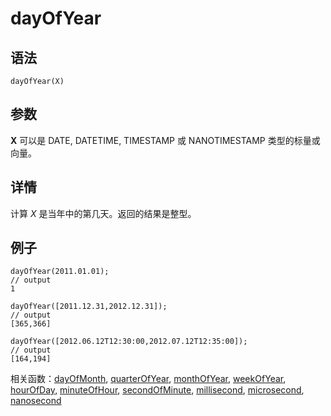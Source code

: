 # dayOfYear

## 语法

`dayOfYear(X)`

## 参数

**X** 可以是 DATE, DATETIME, TIMESTAMP 或 NANOTIMESTAMP
类型的标量或向量。

## 详情

计算 *X* 是当年中的第几天。返回的结果是整型。

## 例子

```
dayOfYear(2011.01.01);
// output
1

dayOfYear([2011.12.31,2012.12.31]);
// output
[365,366]

dayOfYear([2012.06.12T12:30:00,2012.07.12T12:35:00]);
// output
[164,194]
```

相关函数：[dayOfMonth](dayOfMonth.html), [quarterOfYear](../q/quarterOfYear.html), [monthOfYear](../m/monthOfYear.html), [weekOfYear](../w/weekOfYear.html), [hourOfDay](../h/hourOfDay.html), [minuteOfHour](../m/minuteOfHour.html), [secondOfMinute](../s/secondOfMinute.html), [millisecond](../m/millisecond.html), [microsecond](../m/microsecond.html), [nanosecond](../n/nanosecond.html)

